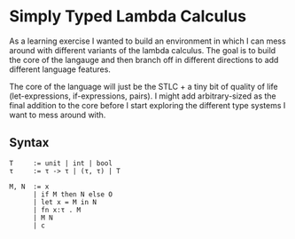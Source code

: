 # Simply Typed Lambda Calculus

As a learning exercise I wanted to build an environment in which I can mess around with different variants of the lambda calculus. The goal is to build the core of the langauge and then branch off in different directions to add different language features.

The core of the language will just be the STLC + a tiny bit of quality of life (let-expressions, if-expressions, pairs). I might add arbitrary-sized as the final addition to the core before I start exploring the different type systems I want to mess around with.

## Syntax

```
T     := unit | int | bool
τ     := τ -> τ | (τ, τ) | T

M, N  := x
      | if M then N else O
      | let x = M in N
      | fn x:τ . M
      | M N
      | c
```
